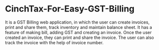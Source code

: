 # CinchTax-For-Easy-GST-Billing
It is a GST Billing web application, in which the user can create invoices, print and share them, track inventory and maintain balance sheet.
It has a feature of making bill, adding GST and creating an invoice.
Once the user created an invoice, they can print and share the invoice.
The user can also track the invoice with the help of invoice number.
